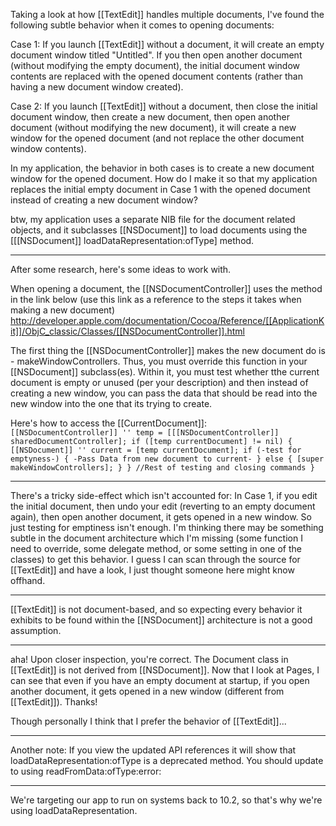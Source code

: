 Taking a look at how [[TextEdit]] handles multiple documents, I've found the following subtle behavior when it comes to opening documents:

Case 1: If you launch [[TextEdit]] without a document, it will create an empty document window titled "Untitled".  If you then open another document (without modifying the empty document), the initial document window contents are replaced with the opened document contents (rather than having a new document window created).

Case 2: If you launch [[TextEdit]] without a document, then close the initial document window, then create a new document, then open another document (without modifying the new document), it will create a new window for the opened document (and not replace the other document window contents).

In my application, the behavior in both cases is to create a new document window for the opened document.  How do I make it so that my application replaces the initial empty document in Case 1 with the opened document instead of creating a new document window?

btw, my application uses a separate NIB file for the document related objects, and it subclasses [[NSDocument]] to load documents using the [[[NSDocument]] loadDataRepresentation:ofType] method.

----
After some research, here's some ideas to work with.

When opening a document, the [[NSDocumentController]] uses the method in the link below  (use this link as a reference to the steps it takes when making a new document) http://developer.apple.com/documentation/Cocoa/Reference/[[ApplicationKit]]/ObjC_classic/Classes/[[NSDocumentController]].html

The first thing the [[NSDocumentController]] makes the new document do is - makeWindowControllers. Thus, you must override this function in your [[NSDocument]] subclass(es). Within it, you must test whether tthe current document is empty or unused (per your description) and then instead of creating a new window, you can pass the data that should be read into the new window into the one that its trying to create.

Here's how to access the [[CurrentDocument]]:
<code>
[[NSDocumentController]] '' temp = [[[NSDocumentController]] sharedDocumentController];
if ([temp currentDocument] != nil) {
  [[NSDocument]] '' current = [temp currentDocument];
  if (-test for emptyness-) {
     -Pass Data from new document to current-
  } else {
    [super makeWindowControllers];
  }
}
  //Rest of testing and closing commands
} 
</code>

----

There's a tricky side-effect which isn't accounted for: In Case 1, if you edit the initial document, then undo your edit (reverting to an empty document again), then open another document, it gets opened in a new window.  So just testing for emptiness isn't enough.  I'm thinking there may be something subtle in the document architecture which I'm missing (some function I need to override, some delegate method, or some setting in one of the classes) to get this behavior.  I guess I can scan through the source for [[TextEdit]] and have a look, I just thought someone here might know offhand.

----

[[TextEdit]] is not document-based, and so expecting every behavior it exhibits to be found within the [[NSDocument]] architecture is not a good assumption.

----

aha!  Upon closer inspection, you're correct.  The Document class in [[TextEdit]] is not derived from [[NSDocument]].  Now that I look at Pages, I can see that even if you have an empty document at startup, if you open another document, it gets opened in a new window (different from [[TextEdit]]).  Thanks!

Though personally I think that I prefer the behavior of [[TextEdit]]...

----
Another note: If you view the updated API references it will show that loadDataRepresentation:ofType is a deprecated method. You should update to using readFromData:ofType:error:

----

We're targeting our app to run on systems back to 10.2, so that's why we're using loadDataRepresentation.